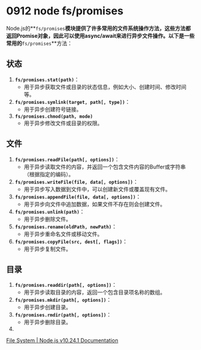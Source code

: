 # 0912 node fs/promises

Node.js的**`fs/promises`**模块提供了许多常用的文件系统操作方法，这些方法都返回Promise对象，因此可以使用async/await来进行异步文件操作。以下是一些常用的**`fs/promises`**方法：

## 状态

1. **`fs/promises.stat(path)`**：
    - 用于异步获取文件或目录的状态信息，例如大小、创建时间、修改时间等。
2. **`fs/promises.symlink(target, path[, type])`**：
    - 用于异步创建符号链接。
3. **`fs/promises.chmod(path, mode)`**
    - 用于异步修改文件或目录的权限。

## 文件

1. **`fs/promises.readFile(path[, options])`**：
    - 用于异步读取文件的内容，并返回一个包含文件内容的Buffer或字符串（根据指定的编码）。
2. **`fs/promises.writeFile(file, data[, options])`**：
    - 用于异步写入数据到文件中，可以创建新文件或覆盖现有文件。
3. **`fs/promises.appendFile(file, data[, options])`**：
    - 用于异步向文件中追加数据，如果文件不存在则会创建文件。
4. **`fs/promises.unlink(path)`**：
    - 用于异步删除文件。
5. **`fs/promises.rename(oldPath, newPath)`**：
    - 用于异步重命名文件或移动文件。
6. **`fs/promises.copyFile(src, dest[, flags])`**：
    - 用于异步复制文件。

## 目录

1. **`fs/promises.readdir(path[, options])`**：
    - 用于异步读取目录的内容，返回一个包含目录项名称的数组。
2. **`fs/promises.mkdir(path[, options])`**：
    - 用于异步创建目录。
3. **`fs/promises.rmdir(path[, options])`**：
    - 用于异步删除目录。
4. 

[File System | Node.js v10.24.1 Documentation](https://nodejs.org/dist/latest-v10.x/docs/api/fs.html)